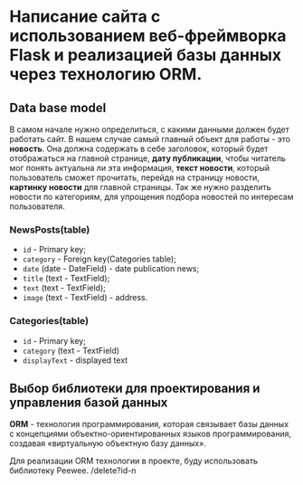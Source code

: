 # Написание сайта с использованием веб-фреймворка Flask и реализацией базы данных через технологию ORM.
## Data base model
В самом начале нужно определиться, с какими данными должен будет работать сайт. В нашем случае самый главный объект 
для работы - это **новость**. Она должна содержать в себе заголовок, который будет отображаться на главной странице,
**дату публикации**, чтобы читатель мог понять актуальна ли эта информация, **текст новости**, который пользователь
сможет прочитать, перейдя на страницу новости, **картинку новости** для главной страницы. Так же нужно разделить новости по 
категориям, для упрощения подбора новостей по интересам пользователя.
### NewsPosts(table)
* `id` - Primary key;
* `category` - Foreign key(Categories table);
* `date` (date - DateField) - date publication news;
* `title` (text - TextField);
* `text` (text - TextField);
* `image` (text - TextField) - address.

### Categories(table)
* `id` - Primary key;
* `category` (text - TextField)
* `displayText` - displayed text
  
## Выбор библиотеки для проектирования и управления базой данных
**ORM** - технология программирования, которая связывает базы данных с концепциями объектно-ориентированных языков программирования, создавая «виртуальную объектную базу данных».

Для реализации ORM технологии в проекте, буду использовать библиотеку Peewee.
/delete?id-n





